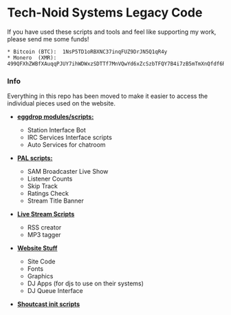 # Tech-Noid Systems Legacy Code

If you have used these scripts and tools and feel like supporting my work, please send me some funds!
```
* Bitcoin (BTC):  1NsP5TD1oRBXNC37inqFUZ9DrJN5Q1qR4y
* Monero  (XMR):  499QFXhZWBfXAuqqPJUY7ihWDWxzSDTTf7MnVQwYd6xZcSzbTFQY7B4i7zB5mTmXnQfdf6RsDmjdZJNBF6oeeW8xBz7sWa5
```

### Info
Everything in this repo has been moved to make it easier to access the individual pieces used on the website.

* [**eggdrop modules/scripts:**][1] 
  * Station Interface Bot
  * IRC Services Interface scripts
  * Auto Services for chatroom  
  
* [**PAL scripts:**][2]
  * SAM Broadcaster Live Show  
  * Listener Counts  
  * Skip Track  
  * Ratings Check  
  * Stream Title Banner  

* [**Live Stream Scripts**][3]
    * RSS creator 
    * MP3 tagger 

* [**Website Stuff**][4]
    * Site Code
    * Fonts
    * Graphics
    * DJ Apps (for djs to use on their systems)
    * DJ Queue Interface

* [**Shoutcast init scripts**][5]

[1]: https://github.com/Tech-Noid-Systems/Eggdrop_Scripts
[2]: https://github.com/Tech-Noid-Systems/SAM-Broadcaster_PAL
[3]: https://github.com/Tech-Noid-Systems/Live_Stream_Scripts
[4]: https://github.com/Tech-Noid-Systems/Website
[5]: https://github.com/Tech-Noid-Systems/shoutcast-initscripts
